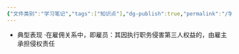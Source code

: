 ```yaml
---
{"文件类别":"学习笔记","tags":["知识点"],"dg-publish":true,"permalink":"/学习笔记/知识点cheese/事务辅助人/","dgPassFrontmatter":true,"created":"2024-07-30T12:09:27.543+08:00","updated":"2024-09-11T12:19:47.550+08:00"}
---
```


- 典型表现
·在雇佣关系中，即雇员：其因执行职务侵害第三人权益的，由雇主承担侵权责任